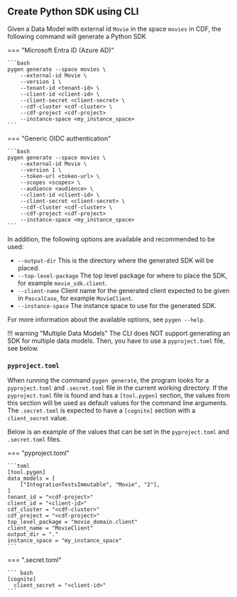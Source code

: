 ## Create Python SDK using CLI

Given a Data Model with external id `Movie` in the space `movies` in CDF, the following command will generate a Python SDK


=== "Microsoft Entra ID (Azure AD)"

    ```bash
    pygen generate --space movies \
        --external-id Movie \
        --version 1 \
        --tenant-id <tenant-id> \
        --client-id <client-id> \
        --client-secret <client-secret> \
        --cdf-cluster <cdf-cluster> \
        --cdf-project <cdf-project>
        --instance-space <my_instance_space>
    ```

=== "Generic OIDC authentication"

    ```bash
    pygen generate --space movies \
        --external-id Movie \
        --version 1 \
        --token-url <token-url> \
        --scopes <scopes> \
        --audience <audience> \
        --client-id <client-id> \
        --client-secret <client-secret> \
        --cdf-cluster <cdf-cluster> \
        --cdf-project <cdf-project>
        --instance-space <my_instance_space>
    ```

In addition, the following options are available and recommended to be used:

* `--output-dir` This is the directory where the generated SDK will be placed.
* `--top-level-package` The top level package for where to place the SDK, for example `movie_sdk.client`.
* `--client-name` Client name for the generated client expected to be given in `PascalCase`, for example `MovieClient`.
* `--instance-space` The instance space to use for the generated SDK.

For more information about the available options, see `pygen --help`.

!!! warning "Multiple Data Models"
    The CLI does NOT support generating an SDK for multiple data models. Then, you have to use a `pyproject.toml` file,
    see below.


### <code>pyproject.toml</code>
When running the command `pygen generate`, the program looks for a `pyproject.toml` and `.secret.toml` file in the current
working directory. If the `pyproject.toml` file is found and has a `[tool.pygen]` section, the values from this section will be used as
default values for the command line arguments. The `.secret.toml` is expected to have a `[cognite]` section with a `client_secret` value.

Below is an example of the values that can be set in the `pyproject.toml` and `.secret.toml` files.

=== "pyproject.toml"

    ```toml
    [tool.pygen]
    data_models = [
        ["IntegrationTestsImmutable", "Movie", "2"],
    ]
    tenant_id = "<cdf-project>"
    client_id = "<client-id>"
    cdf_cluster = "<cdf-cluster>"
    cdf_project = "<cdf-project>"
    top_level_package = "movie_domain.client"
    client_name = "MovieClient"
    output_dir = "."
    instance_space = "my_instance_space"
    ```

=== ".secret.toml"

    ``` bash
    [cognite]
      client_secret = "<client-id>"
    ```
